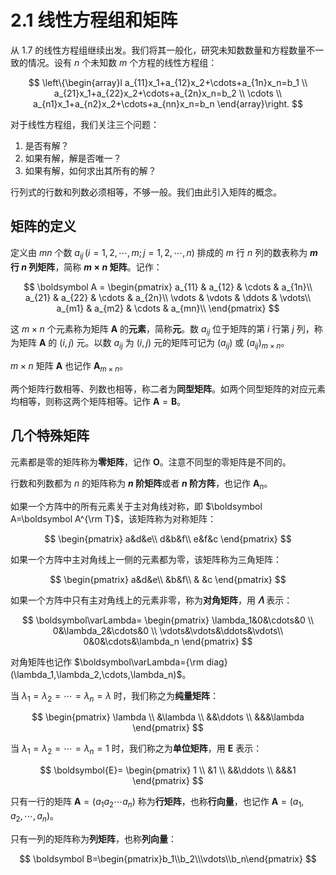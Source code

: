 # 2.1 线性方程组和矩阵

从 1.7 的线性方程组继续出发。我们将其一般化，研究未知数数量和方程数量不一致的情况。设有 $n$ 个未知数 $m$ 个方程的线性方程组：

$$
\left\{\begin{array}l
  a_{11}x_1+a_{12}x_2+\cdots+a_{1n}x_n=b_1 \\
  a_{21}x_1+a_{22}x_2+\cdots+a_{2n}x_n=b_2 \\
  \cdots \\
  a_{n1}x_1+a_{n2}x_2+\cdots+a_{nn}x_n=b_n
\end{array}\right.
$$

对于线性方程组，我们关注三个问题：

1. 是否有解？
2. 如果有解，解是否唯一？
3. 如果有解，如何求出其所有的解？

行列式的行数和列数必须相等，不够一般。我们由此引入矩阵的概念。

## 矩阵的定义

定义由 $mn$ 个数 $a_{ij}\,(i=1,2,\cdots,m;j=1,2,\cdots,n)$ 排成的 $m$ 行 $n$ 列的数表称为 **$m$ 行 $n$ 列矩阵**，简称 **$m \times n$ 矩阵**。记作：

$$
\boldsymbol A =
\begin{pmatrix}
  a_{11} & a_{12} & \cdots & a_{1n}\\
  a_{21} & a_{22} & \cdots & a_{2n}\\
  \vdots & \vdots & \ddots & \vdots\\
  a_{m1} & a_{m2} & \cdots & a_{mn}\\
\end{pmatrix}
$$

这 $m \times n$ 个元素称为矩阵 $\boldsymbol A$ 的**元素**，简称**元**。数 $a_{ij}$ 位于矩阵的第 $i$ 行第 $j$ 列，称为矩阵 $\boldsymbol A$ 的 $(i,j)$ 元。以数 $a_{ij}$ 为 $(i,j)$ 元的矩阵可记为 $(a_{ij})$ 或 $(a_{ij})_{m\times n}$。

$m \times n$ 矩阵 $\boldsymbol A$ 也记作 $\boldsymbol A_{m\times n}$。

两个矩阵行数相等、列数也相等，称二者为**同型矩阵**。如两个同型矩阵的对应元素均相等，则称这两个矩阵相等。记作 $\boldsymbol A=\boldsymbol B$。

## 几个特殊矩阵

元素都是零的矩阵称为**零矩阵**，记作 $\boldsymbol O$。注意不同型的零矩阵是不同的。

行数和列数都为 $n$ 的矩阵称为 **$n$ 阶矩阵**或者 **$n$ 阶方阵**，也记作 $\boldsymbol A_n$。

如果一个方阵中的所有元素关于主对角线对称，即 $\boldsymbol A=\boldsymbol A^{\rm T}$，该矩阵称为对称矩阵：

$$
\begin{pmatrix}
  a&d&e\\
  d&b&f\\
  e&f&c
\end{pmatrix}
$$

如果一个方阵中主对角线上一侧的元素都为零，该矩阵称为三角矩阵：

$$
\begin{pmatrix}
  a&d&e\\
   &b&f\\
   & &c
\end{pmatrix}
$$

如果一个方阵中只有主对角线上的元素非零，称为**对角矩阵**，用 $\boldsymbol\varLambda$ 表示：

$$
\boldsymbol\varLambda=
\begin{pmatrix}
  \lambda_1&0&\cdots&0 \\
  0&\lambda_2&\cdots&0 \\
  \vdots&\vdots&\ddots&\vdots\\
  0&0&\cdots&\lambda_n
\end{pmatrix}
$$

对角矩阵也记作 $\boldsymbol\varLambda={\rm diag}(\lambda_1,\lambda_2,\cdots,\lambda_n)$。

当 $\lambda_1=\lambda_2=\cdots=\lambda_n=\lambda$ 时，我们称之为**纯量矩阵**：

$$
\begin{pmatrix}
  \lambda \\
  &\lambda \\
  &&\ddots \\
  &&&\lambda
\end{pmatrix}
$$

当 $\lambda_1=\lambda_2=\cdots=\lambda_n=1$ 时，我们称之为**单位矩阵**，用 $\boldsymbol{E}$ 表示：

$$
\boldsymbol{E}=
\begin{pmatrix}
  1 \\
  &1 \\
  &&\ddots \\
  &&&1
\end{pmatrix}
$$

只有一行的矩阵 $\boldsymbol A=(a_1a_2\cdots a_n)$ 称为**行矩阵**，也称**行向量**，也记作 $\boldsymbol A=(a_1,a_2,\cdots,a_n)$。

只有一列的矩阵称为**列矩阵**，也称**列向量**：

$$
\boldsymbol B=\begin{pmatrix}b_1\\b_2\\\vdots\\b_n\end{pmatrix}
$$

